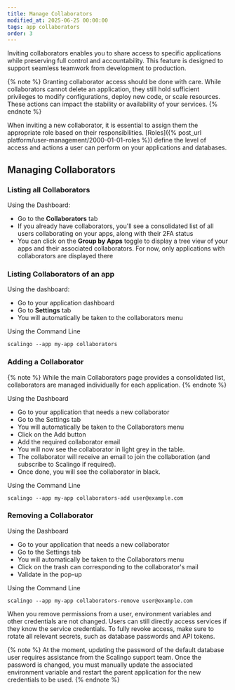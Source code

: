 ```yaml
---
title: Manage Collaborators
modified_at: 2025-06-25 00:00:00
tags: app collaborators
order: 3
---
```


Inviting collaborators enables you to share access to specific applications while preserving full control and accountability. This feature is designed to support seamless teamwork from development to production.

{% note %}
Granting collaborator access should be done with care. While collaborators cannot delete an application, they still hold sufficient privileges to modify configurations, deploy new code, or scale resources. These actions can impact the stability or availability of your services.
{% endnote %}

When inviting a new collaborator, it is essential to assign them the appropriate role based on their responsibilities. [Roles]({% post_url platform/user-management/2000-01-01-roles %}) define the level of access and actions a user can perform on your applications and databases.

## Managing Collaborators

### Listing all Collaborators

Using the Dashboard:
- Go to the **Collaborators** tab
- If you already have collaborators, you'll see a consolidated list of all users collaborating on your apps, along with their 2FA status
- You can click on the **Group by Apps** toggle to display a tree view of your apps and their associated collaborators. For now, only applications with collaborators are displayed there

### Listing Collaborators of an app

Using the dashboard:
- Go to your application dashboard
- Go to **Settings** tab
- You will automatically be taken to the collaborators menu

Using the Command Line
```shell
scalingo --app my-app collaborators
```

### Adding a Collaborator

{% note %}
While the main Collaborators page provides a consolidated list, collaborators are managed individually for each application.
{% endnote %}

Using the Dashboard

- Go to your application that needs a new collaborator
- Go to the Settings tab
- You will automatically be taken to the Collaborators menu
- Click on the Add button
- Add the required collaborator email
- You will now see the collaborator in light grey in the table.
- The collaborator will receive an email to join the collaboration (and subscribe to Scalingo if required).
- Once done, you will see the collaborator in black.

Using the Command Line

```shell
scalingo --app my-app collaborators-add user@example.com
```

### Removing a Collaborator

Using the Dashboard

- Go to your application that needs a new collaborator
- Go to the Settings tab
- You will automatically be taken to the Collaborators menu
- Click on the trash can corresponding to the collaborator's mail
- Validate in the pop-up

Using the Command Line

```shell
scalingo --app my-app collaborators-remove user@example.com
```

When you remove permissions from a user, environment variables and other credentials are not changed. Users can still directly access services if they know the service credentials. To fully revoke access, make sure to rotate all relevant secrets, such as database passwords and API tokens.

{% note %}
At the moment, updating the password of the default database user requires assistance from the Scalingo support team. Once the password is changed, you must manually update the associated environment variable and restart the parent application for the new credentials to be used.
{% endnote %}

